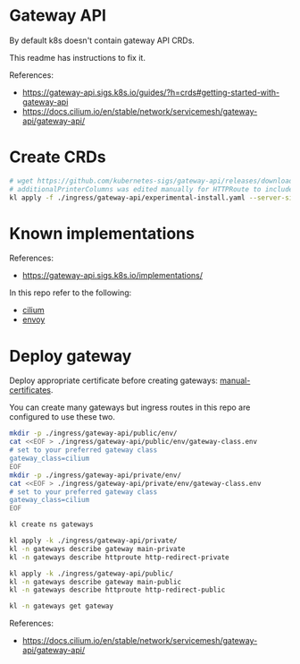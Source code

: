 
# Gateway API

By default k8s doesn't contain gateway API CRDs.

This readme has instructions to fix it.

References:
- https://gateway-api.sigs.k8s.io/guides/?h=crds#getting-started-with-gateway-api
- https://docs.cilium.io/en/stable/network/servicemesh/gateway-api/gateway-api/

# Create CRDs

```bash
# wget https://github.com/kubernetes-sigs/gateway-api/releases/download/v1.0.0/experimental-install.yaml
# additionalPrinterColumns was edited manually for HTTPRoute to include first parent column
kl apply -f ./ingress/gateway-api/experimental-install.yaml --server-side
```

# Known implementations

References:
- https://gateway-api.sigs.k8s.io/implementations/

In this repo refer to the following:
- [cilium](../../network/cilium/readme.md)
- [envoy](../envoy/readme.md)

# Deploy gateway

Deploy appropriate certificate before creating gateways: [manual-certificates](../manual-certificates/readme.md).

You can create many gateways but ingress routes in this repo are configured to use these two.

```bash
mkdir -p ./ingress/gateway-api/public/env/
cat <<EOF > ./ingress/gateway-api/public/env/gateway-class.env
# set to your preferred gateway class
gateway_class=cilium
EOF
mkdir -p ./ingress/gateway-api/private/env/
cat <<EOF > ./ingress/gateway-api/private/env/gateway-class.env
# set to your preferred gateway class
gateway_class=cilium
EOF

kl create ns gateways

kl apply -k ./ingress/gateway-api/private/
kl -n gateways describe gateway main-private
kl -n gateways describe httproute http-redirect-private

kl apply -k ./ingress/gateway-api/public/
kl -n gateways describe gateway main-public
kl -n gateways describe httproute http-redirect-public

kl -n gateways get gateway
```

References:
- https://docs.cilium.io/en/stable/network/servicemesh/gateway-api/gateway-api/
